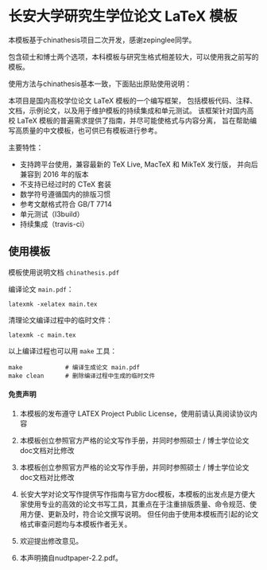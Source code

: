 # 长安大学研究生学位论文 LaTeX 模板

本模板基于chinathesis项目二次开发，感谢zepinglee同学。

包含硕士和博士两个选项，本科模板与研究生格式相差较大，可以使用我之前写的模板。

使用方法与chinathesis基本一致，下面贴出原贴使用说明：

本项目是国内高校学位论文 LaTeX 模板的一个编写框架，
包括模板代码、注释、文档，示例论文，以及用于维护模板的持续集成和单元测试。
该框架针对国内高校 LaTeX 模板的普遍需求提供了指南，并尽可能使格式与内容分离，
旨在帮助编写高质量的中文模板，也可供已有模板进行参考。

主要特性：
- 支持跨平台使用，兼容最新的 TeX Live, MacTeX 和 MikTeX 发行版，
  并向后兼容到 2016 年的版本
- 不支持已经过时的 CTeX 套装
- 数学符号遵循国内的排版习惯
- 参考文献格式符合 GB/T 7714
- 单元测试（l3build）
- 持续集成（travis-ci）



## 使用模板

模板使用说明文档 `chinathesis.pdf`

编译论文 `main.pdf`：
```
latexmk -xelatex main.tex
```

清理论文编译过程中的临时文件：
```
latexmk -c main.tex
```

以上编译过程也可以用 `make` 工具：
```
make            # 编译生成论文 main.pdf
make clean      # 删除编译过程中生成的临时文件
```



#### 免责声明 

1. 本模板的发布遵守 LATEX Project Public License，使用前请认真阅读协议内容 

2. 本模板创立参照官方严格的论文写作手册，并同时参照硕士 / 博士学位论文doc文档对比修改 

3. 本模板创立参照官方严格的论文写作手册，并同时参照硕士 / 博士学位论文doc文档对比修改 

4. 长安大学对论文写作提供写作指南与官方doc模板，本模板的出发点是方便大家使用专业的高效的论文书写工具，其重点在于注重排版质量、命令规范、使用方便、更新及时，符合论文撰写说明。
   但任何由于使用本模板而引起的论文格式审查问题均与本模板作者无关。 

5. 欢迎提出修改意见。
6. 本声明摘自nudtpaper-2.2.pdf。